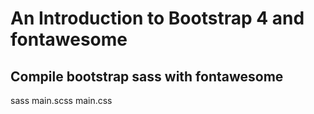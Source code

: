 # An Introduction to Bootstrap 4 and fontawesome

## Compile bootstrap sass with fontawesome
sass main.scss main.css
